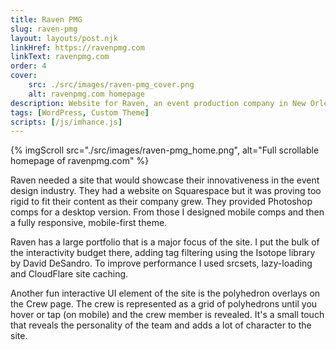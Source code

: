 ```yaml
---
title: Raven PMG
slug: raven-pmg
layout: layouts/post.njk
linkHref: https://ravenpmg.com
linkText: ravenpmg.com
order: 4
cover:
    src: ./src/images/raven-pmg_cover.png
    alt: ravenpmg.com homepage
description: Website for Raven, an event production company in New Orleans
tags: [WordPress, Custom Theme]
scripts: [/js/imhance.js]
---
```

{% imgScroll src="./src/images/raven-pmg_home.png", alt="Full scrollable homepage of ravenpmg.com" %}

Raven needed a site that would showcase their innovativeness in the event design industry. They had a website on Squarespace but it was proving too rigid to fit their content as their company grew. They provided Photoshop comps for a desktop version. From those I designed mobile comps and then a fully responsive, mobile-first theme.

Raven has a large portfolio that is a major focus of the site. I put the bulk of the interactivity budget there, adding tag filtering using the Isotope library by David DeSandro. To improve performance I used srcsets, lazy-loading and CloudFlare site caching.

Another fun interactive UI element of the site is the polyhedron overlays on the Crew page. The crew is represented as a grid of polyhedrons until you hover or tap (on mobile) and the crew member is revealed. It's a small touch that reveals the personality of the team and adds a lot of character to the site.